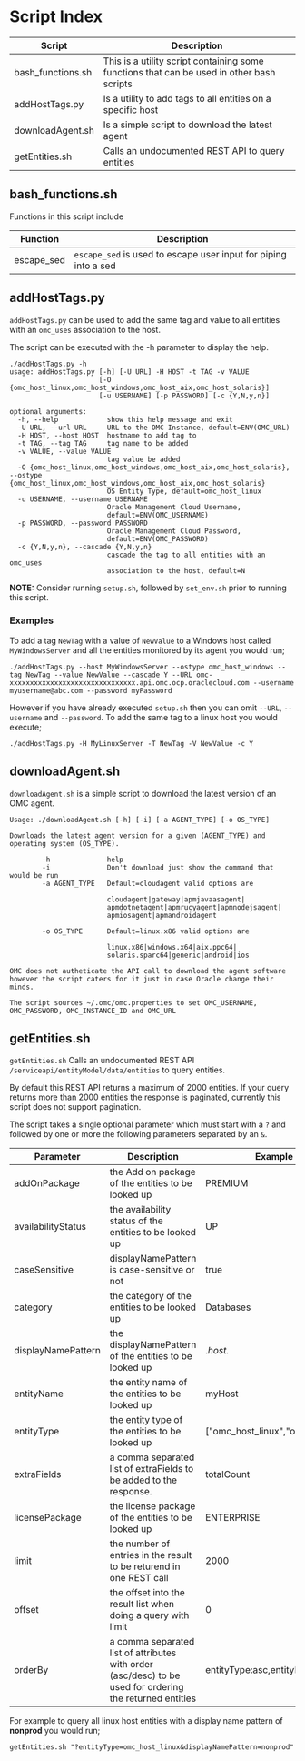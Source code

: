 # Script Index

Script | Description
------ | -----------
bash_functions.sh | This is a utility script containing some functions that can be used in other bash scripts
addHostTags.py | Is a utility to add tags to all entities on a specific host
downloadAgent.sh | Is a simple script to download the latest agent
getEntities.sh | Calls an undocumented REST API to query entities

## bash_functions.sh
Functions in this script include

Function | Description
-------- | -----------
escape_sed | `escape_sed` is used to escape user input for piping into a sed

## addHostTags.py
`addHostTags.py` can be used to add the same tag and value to all entities with an `omc_uses` association to the host.

The script can be executed with the -h parameter to display the help.

```
./addHostTags.py -h
usage: addHostTags.py [-h] [-U URL] -H HOST -t TAG -v VALUE
                      [-O {omc_host_linux,omc_host_windows,omc_host_aix,omc_host_solaris}]
                      [-u USERNAME] [-p PASSWORD] [-c {Y,N,y,n}]

optional arguments:
  -h, --help            show this help message and exit
  -U URL, --url URL     URL to the OMC Instance, default=ENV(OMC_URL)
  -H HOST, --host HOST  hostname to add tag to
  -t TAG, --tag TAG     tag name to be added
  -v VALUE, --value VALUE
                        tag value be added
  -O {omc_host_linux,omc_host_windows,omc_host_aix,omc_host_solaris}, --ostype {omc_host_linux,omc_host_windows,omc_host_aix,omc_host_solaris}
                        OS Entity Type, default=omc_host_linux
  -u USERNAME, --username USERNAME
                        Oracle Management Cloud Username,
                        default=ENV(OMC_USERNAME)
  -p PASSWORD, --password PASSWORD
                        Oracle Management Cloud Password,
                        default=ENV(OMC_PASSWORD)
  -c {Y,N,y,n}, --cascade {Y,N,y,n}
                        cascade the tag to all entities with an omc_uses
                        association to the host, default=N
```
**NOTE:** Consider running `setup.sh`, followed by `set_env.sh` prior to running this script.
### Examples
To add a tag `NewTag` with a value of `NewValue` to a Windows host called `MyWindowsServer` and all the entities monitored by its agent you would run;
```
./addHostTags.py --host MyWindowsServer --ostype omc_host_windows --tag NewTag --value NewValue --cascade Y --URL omc-xxxxxxxxxxxxxxxxxxxxxxxxxxxxxxx.api.omc.ocp.oraclecloud.com --username myusername@abc.com --password myPassword
```
However if you have already executed `setup.sh` then you can omit `--URL`, `--username` and `--password`.  To add the same tag to a linux host you would execute;
```
./addHostTags.py -H MyLinuxServer -T NewTag -V NewValue -c Y
```
## downloadAgent.sh
`downloadAgent.sh` is a simple script to download the latest version of an OMC agent.
```
Usage: ./downloadAgent.sh [-h] [-i] [-a AGENT_TYPE] [-o OS_TYPE]

Downloads the latest agent version for a given (AGENT_TYPE) and operating system (OS_TYPE).

        -h              help
        -i              Don't download just show the command that would be run
        -a AGENT_TYPE   Default=cloudagent valid options are

                        cloudagent|gateway|apmjavaasagent|
                        apmdotnetagent|apmrucyagent|apmnodejsagent|
                        apmiosagent|apmandroidagent

        -o OS_TYPE      Default=linux.x86 valid options are

                        linux.x86|windows.x64|aix.ppc64|
                        solaris.sparc64|generic|android|ios

OMC does not autheticate the API call to download the agent software however the script caters for it just in case Oracle change their minds.

The script sources ~/.omc/omc.properties to set OMC_USERNAME, OMC_PASSWORD, OMC_INSTANCE_ID and OMC_URL
```
## getEntities.sh
`getEntities.sh`  Calls an undocumented REST API `/serviceapi/entityModel/data/entities` to query entities.

By default this REST API returns a maximum of 2000 entities.  If your query returns more than 2000 entities the response is paginated, currently this script does not support pagination.

The script takes a single optional parameter which must start with a `?` and followed by one or more the following parameters separated by an `&`.

Parameter | Description | Example
--------- | ----------- | -------
addOnPackage|the Add on package of the entities to be looked up|PREMIUM
availabilityStatus|the availability status of the entities to be looked up|UP
caseSensitive|displayNamePattern is case-sensitive or not|true
category|the category of the entities to be looked up|Databases
displayNamePattern|the displayNamePattern of the entities to be looked up|.*host.*
entityName|the entity name of the entities to be looked up|myHost
entityType|the entity type of the entities to be looked up|["omc_host_linux","omc_db"]
extraFields|a comma separated list of extraFields to be added to the response.|totalCount
licensePackage|the license package of the entities to be looked up|ENTERPRISE
limit|the number of entries in the result to be returend in one REST call|2000
offset|the offset into the result list when doing a query with limit|0
orderBy|a comma separated list of attributes with order (asc/desc) to be used for ordering the returned entities|entityType:asc,entityName:desc

For example to query all linux host entities with a display name pattern of **nonprod** you would run;
```
getEntities.sh "?entityType=omc_host_linux&displayNamePattern=nonprod"
```
